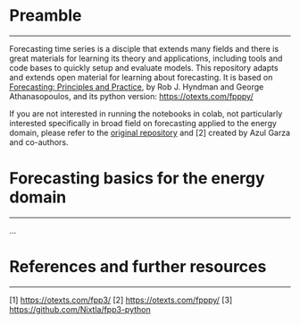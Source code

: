 # Preamble #
------------
Forecasting time series is a disciple that extends many fields and there is great materials for learning its theory and applications, including tools and code bases to quickly setup and evaluate models. This repository adapts and extends open material for learning about forecasting. It is based on [Forecasting: Principles and Practice](https://otexts.com/fpp3/), by Rob J. Hyndman and George Athanasopoulos, and its python version: https://otexts.com/fpppy/ 

If you are not interested in running the notebooks in colab, not particularly interested specifically in broad field on forecasting applied to the energy domain, please refer to the [original repository](https://github.com/Nixtla/fpp3-python) and [2] created by Azul Garza and co-authors. 

# Forecasting basics for the energy domain #
--------------------------------------------

... 

# References and further resources # 
------------------------------------

[1] https://otexts.com/fpp3/
[2] https://otexts.com/fpppy/
[3] https://github.com/Nixtla/fpp3-python
